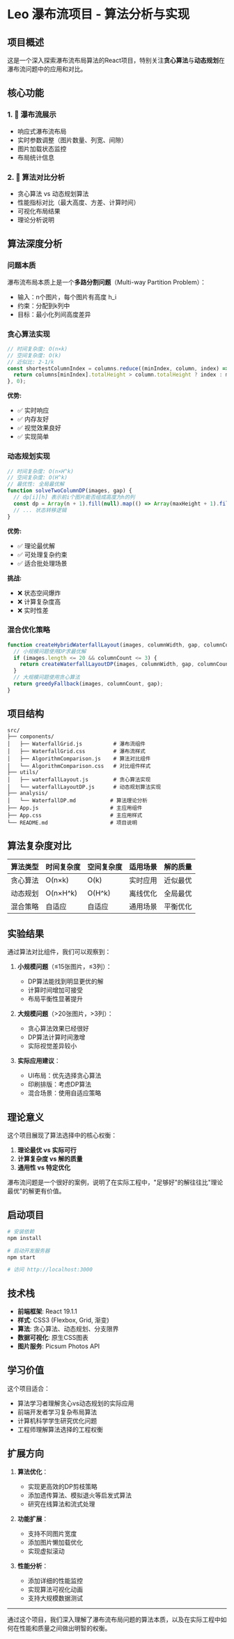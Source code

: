 # Leo 瀑布流项目 - 算法分析与实现

## 项目概述

这是一个深入探索瀑布流布局算法的React项目，特别关注**贪心算法**与**动态规划**在瀑布流问题中的应用和对比。

## 核心功能

### 1. 🌊 瀑布流展示
- 响应式瀑布流布局
- 实时参数调整（图片数量、列宽、间隙）
- 图片加载状态监控
- 布局统计信息

### 2. 🧮 算法对比分析
- 贪心算法 vs 动态规划算法
- 性能指标对比（最大高度、方差、计算时间）
- 可视化布局结果
- 理论分析说明

## 算法深度分析

### 问题本质
瀑布流布局本质上是一个**多路分割问题**（Multi-way Partition Problem）：
- 输入：n个图片，每个图片有高度 h_i
- 约束：分配到k列中
- 目标：最小化列间高度差异

### 贪心算法实现
```javascript
// 时间复杂度: O(n×k)
// 空间复杂度: O(k)
// 近似比: 2-1/k
const shortestColumnIndex = columns.reduce((minIndex, column, index) => {
  return columns[minIndex].totalHeight > column.totalHeight ? index : minIndex;
}, 0);
```

**优势:**
- ✅ 实时响应
- ✅ 内存友好
- ✅ 视觉效果良好
- ✅ 实现简单

### 动态规划实现
```javascript
// 时间复杂度: O(n×H^k) 
// 空间复杂度: O(H^k)
// 最优性: 全局最优解
function solveTwoColumnDP(images, gap) {
  // dp[i][h] 表示前i个图片能否组成高度为h的列
  const dp = Array(n + 1).fill(null).map(() => Array(maxHeight + 1).fill(false));
  // ... 状态转移逻辑
}
```

**优势:**
- ✅ 理论最优解
- ✅ 可处理复杂约束
- ✅ 适合批处理场景

**挑战:**
- ❌ 状态空间爆炸
- ❌ 计算复杂度高
- ❌ 实时性差

### 混合优化策略
```javascript
function createHybridWaterfallLayout(images, columnWidth, gap, columnCount) {
  // 小规模问题使用DP求最优解
  if (images.length <= 20 && columnCount <= 3) {
    return createWaterfallLayoutDP(images, columnWidth, gap, columnCount);
  }
  // 大规模问题使用贪心算法
  return greedyFallback(images, columnCount, gap);
}
```

## 项目结构

```
src/
├── components/
│   ├── WaterfallGrid.js          # 瀑布流组件
│   ├── WaterfallGrid.css         # 瀑布流样式
│   ├── AlgorithmComparison.js    # 算法对比组件
│   └── AlgorithmComparison.css   # 对比组件样式
├── utils/
│   ├── waterfallLayout.js        # 贪心算法实现
│   └── waterfallLayoutDP.js      # 动态规划算法实现
├── analysis/
│   └── WaterfallDP.md           # 算法理论分析
├── App.js                       # 主应用组件
├── App.css                      # 主应用样式
└── README.md                    # 项目说明
```

## 算法复杂度对比

| 算法类型 | 时间复杂度 | 空间复杂度 | 适用场景 | 解的质量 |
|---------|------------|------------|----------|----------|
| 贪心算法 | O(n×k) | O(k) | 实时应用 | 近似最优 |
| 动态规划 | O(n×H^k) | O(H^k) | 离线优化 | 全局最优 |
| 混合策略 | 自适应 | 自适应 | 通用场景 | 平衡优化 |

## 实验结果

通过算法对比组件，我们可以观察到：

1. **小规模问题**（≤15张图片，≤3列）：
   - DP算法能找到明显更优的解
   - 计算时间增加可接受
   - 布局平衡性显著提升

2. **大规模问题**（>20张图片，>3列）：
   - 贪心算法效果已经很好
   - DP算法计算时间激增
   - 实际视觉差异较小

3. **实际应用建议**：
   - UI布局：优先选择贪心算法
   - 印刷排版：考虑DP算法
   - 混合场景：使用自适应策略

## 理论意义

这个项目展现了算法选择中的核心权衡：

1. **理论最优 vs 实际可行**
2. **计算复杂度 vs 解的质量**
3. **通用性 vs 特定优化**

瀑布流问题是一个很好的案例，说明了在实际工程中，"足够好"的解往往比"理论最优"的解更有价值。

## 启动项目

```bash
# 安装依赖
npm install

# 启动开发服务器
npm start

# 访问 http://localhost:3000
```

## 技术栈

- **前端框架**: React 19.1.1
- **样式**: CSS3 (Flexbox, Grid, 渐变)
- **算法**: 贪心算法、动态规划、分支限界
- **数据可视化**: 原生CSS图表
- **图片服务**: Picsum Photos API

## 学习价值

这个项目适合：
- 算法学习者理解贪心vs动态规划的实际应用
- 前端开发者学习复杂布局算法
- 计算机科学学生研究优化问题
- 工程师理解算法选择的工程权衡

## 扩展方向

1. **算法优化**：
   - 实现更高效的DP剪枝策略
   - 添加遗传算法、模拟退火等启发式算法
   - 研究在线算法和流式处理

2. **功能扩展**：
   - 支持不同图片宽度
   - 添加图片懒加载优化
   - 实现虚拟滚动

3. **性能分析**：
   - 添加详细的性能监控
   - 实现算法可视化动画
   - 支持大规模数据测试

---

通过这个项目，我们深入理解了瀑布流布局问题的算法本质，以及在实际工程中如何在性能和质量之间做出明智的权衡。